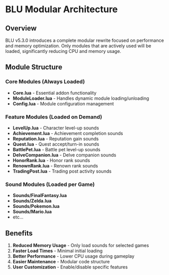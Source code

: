 # BLU Modular Architecture

## Overview
BLU v5.3.0 introduces a complete modular rewrite focused on performance and memory optimization. Only modules that are actively used will be loaded, significantly reducing CPU and memory usage.

## Module Structure

### Core Modules (Always Loaded)
- **Core.lua** - Essential addon functionality
- **ModuleLoader.lua** - Handles dynamic module loading/unloading
- **Config.lua** - Module configuration management

### Feature Modules (Loaded on Demand)
- **LevelUp.lua** - Character level-up sounds
- **Achievement.lua** - Achievement completion sounds
- **Reputation.lua** - Reputation gain sounds
- **Quest.lua** - Quest accept/turn-in sounds
- **BattlePet.lua** - Battle pet level-up sounds
- **DelveCompanion.lua** - Delve companion sounds
- **HonorRank.lua** - Honor rank sounds
- **RenownRank.lua** - Renown rank sounds
- **TradingPost.lua** - Trading post activity sounds

### Sound Modules (Loaded per Game)
- **Sounds/FinalFantasy.lua**
- **Sounds/Zelda.lua**
- **Sounds/Pokemon.lua**
- **Sounds/Mario.lua**
- etc...

## Benefits
1. **Reduced Memory Usage** - Only load sounds for selected games
2. **Faster Load Times** - Minimal initial loading
3. **Better Performance** - Lower CPU usage during gameplay
4. **Easier Maintenance** - Modular code structure
5. **User Customization** - Enable/disable specific features